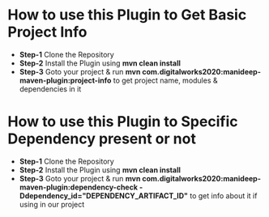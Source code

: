 # How to use  this Plugin to Get Basic Project Info
- **Step-1** Clone the Repository
- **Step-2** Install the Plugin using **mvn clean install**
- **Step-3** Goto your project & run  **mvn com.digitalworks2020:manideep-maven-plugin:project-info** to get project name, modules & dependencies in it

# How to use  this Plugin to Specific Dependency present or not
- **Step-1** Clone the Repository
- **Step-2** Install the Plugin using **mvn clean install**
- **Step-3** Goto your project & run  **mvn com.digitalworks2020:manideep-maven-plugin:dependency-check -Ddependency_id="DEPENDENCY_ARTIFACT_ID"** to get info about it if using in our project
